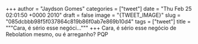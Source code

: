 
+++
author = "Jaydson Gomes"
categories = ["tweet"]
date = "Thu Feb 25 02:01:50 +0000 2010"
draft = false
image = "{TWEET_IMAGE}"
slug = "085dcbbb98f5f037864c819b86f0ab7e869b10d4"
tags = ["tweet"]
title = """Cara, é sério esse negóci..."""
+++
Cara, é sério esse negócio de Rebolation mesmo, ou é arreganho? PQP

